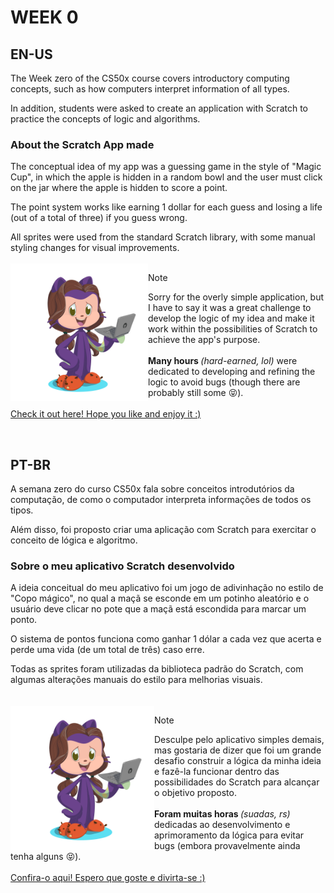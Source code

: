 # WEEK 0

## EN-US
The Week zero of the CS50x course covers introductory computing concepts, such as how computers interpret information of all types.</br>

In addition, students were asked to create an application with Scratch to practice the concepts of logic and algorithms.

### About the Scratch App made
The conceptual idea of ​​my app was a guessing game in the style of "Magic Cup", in which the apple is hidden in a random bowl and the user must click on the jar where the apple is hidden to score a point.</br>

The point system works like earning 1 dollar for each guess and losing a life (out of a total of three) if you guess wrong.</br>

All sprites were used from the standard Scratch library, with some manual styling changes for visual improvements.</br>
</br>
<img align="left" alt="Octocat pic of me" src="/week0/Octocat.png" width="220" height="220"></img>
> [!NOTE]
> Sorry for the overly simple application, but I have to say it was a great challenge to develop the logic of my idea and make it work within the possibilities of Scratch to achieve the app's purpose. </br></br> <b> Many hours </b> <i> (hard-earned, lol) </i> were dedicated to developing and refining the logic to avoid bugs (though there are probably still some 😝).  </br></br>[Check it out here! Hope you like and enjoy it :)](https://scratch.mit.edu/projects/1132609014/)

</br>

## PT-BR
A semana zero do curso CS50x fala sobre conceitos introdutórios da computação, de como o computador interpreta informações de todos os tipos.</br>

Além disso, foi proposto criar uma aplicação com Scratch para exercitar o conceito de lógica e algoritmo.

### Sobre o meu aplicativo Scratch desenvolvido
A ideia conceitual do meu aplicativo foi um jogo de adivinhação no estilo de "Copo mágico", no qual a maçã se esconde em um potinho aleatório e o usuário deve clicar no pote que a maçã está escondida para marcar um ponto.</br>

O sistema de pontos funciona como ganhar 1 dólar a cada vez que acerta e perde uma vida (de um total de três) caso erre.</br>

Todas as sprites foram utilizadas da biblioteca padrão do Scratch, com algumas alterações manuais do estilo para melhorias visuais.</br>
</br>
</br>
<img align="left" alt="Octocat pic of me" src="/week0/Octocat.png" width="230" height="230"></img>
> [!NOTE]
> Desculpe pelo aplicativo simples demais, mas gostaria de dizer que foi um grande desafio construir a lógica da minha ideia e fazê-la funcionar dentro das possibilidades do Scratch para alcançar o objetivo proposto. </br></br> <b> Foram muitas horas </b> <i> (suadas, rs) </i> dedicadas ao desenvolvimento e aprimoramento da lógica para evitar bugs (embora provavelmente ainda tenha alguns 😝). </br></br>[Confira-o aqui! Espero que goste e divirta-se :)](https://scratch.mit.edu/projects/1132609014/)

